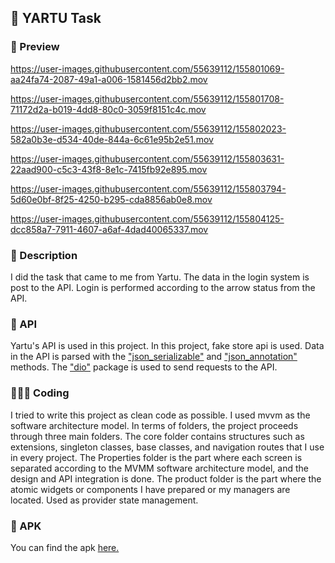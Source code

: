 ## 📱 YARTU Task

### 🔎 Preview

https://user-images.githubusercontent.com/55639112/155801069-aa24fa74-2087-49a1-a006-1581456d2bb2.mov

https://user-images.githubusercontent.com/55639112/155801708-71172d2a-b019-4dd8-80c0-3059f8151c4c.mov

https://user-images.githubusercontent.com/55639112/155802023-582a0b3e-d534-40de-844a-6c61e95b2e51.mov

https://user-images.githubusercontent.com/55639112/155803631-22aad900-c5c3-43f8-8e1c-7415fb92e895.mov

https://user-images.githubusercontent.com/55639112/155803794-5d60e0bf-8f25-4250-b295-cda8856ab0e8.mov

https://user-images.githubusercontent.com/55639112/155804125-dcc858a7-7911-4607-a6af-4dad40065337.mov

### 📁 Description
I did the task that came to me from Yartu. The data in the login system is post to the API. Login is performed according to the arrow status from the API.

### 📶 API
Yartu's API is used in this project. In this project, fake store api is used. Data in the API is parsed with the ["json_serializable"](https://pub.dev/packages/json_serializable) and ["json_annotation"](https://pub.dev/packages/json_annotation) methods. The ["dio"](https://pub.dev/packages/dio) package is used to send requests to the API.

### 🧑🏻‍💻 Coding
I tried to write this project as clean code as possible. I used mvvm as the software architecture model. In terms of folders, the project proceeds through three main folders. The core folder contains structures such as extensions, singleton classes, base classes, and navigation routes that I use in every project. The Properties folder is the part where each screen is separated according to the MVMM software architecture model, and the design and API integration is done. The product folder is the part where the atomic widgets or components I have prepared or my managers are located. Used as provider state management.


### 🎁 APK
You can find the apk [here.](https://www.mediafire.com/file/l2galzjgl3vpd36/app-release.apk/file)

